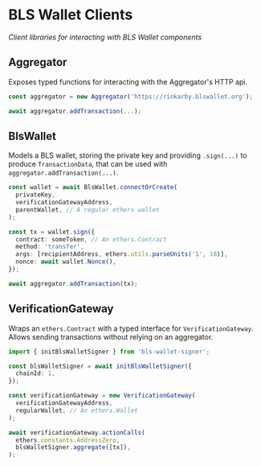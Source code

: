 # BLS Wallet Clients

*Client libraries for interacting with BLS Wallet components*

## Aggregator

Exposes typed functions for interacting with the Aggregator's HTTP api.

```ts
const aggregator = new Aggregator('https://rinkarby.blswallet.org');

await aggregator.addTransaction(...);
```

## BlsWallet

Models a BLS wallet, storing the private key and providing `.sign(...)` to
produce `TransactionData`, that can be used with
`aggregator.addTransaction(...)`.

```ts
const wallet = await BlsWallet.connectOrCreate(
  privateKey,
  verificationGatewayAddress,
  parentWallet, // A regular ethers wallet
);

const tx = wallet.sign({
  contract: someToken, // An ethers.Contract
  method: 'transfer',
  args: [recipientAddress, ethers.utils.parseUnits('1', 18)],
  nonce: await wallet.Nonce(),
});

await aggregator.addTransaction(tx);
```

## VerificationGateway

Wraps an `ethers.Contract` with a typed interface for `VerificationGateway`.
Allows sending transactions without relying on an aggregator.

```ts
import { initBlsWalletSigner } from 'bls-wallet-signer';

const blsWalletSigner = await initBlsWalletSigner({
  chainId: 1,
});

const verificationGateway = new VerificationGateway(
  verificationGatewayAddress,
  regularWallet, // An ethers.Wallet
);

await verificationGateway.actionCalls(
  ethers.constants.AddressZero,
  blsWalletSigner.aggregate([tx]),
);
```
